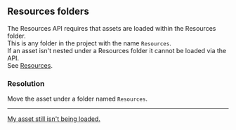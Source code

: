 ## Resources folders

The Resources API requires that assets are loaded within the Resources folder.  
This is any folder in the project with the name `Resources`.  
If an asset isn't nested under a Resources folder it cannot be loaded via the API.  
See [Resources](https://docs.unity3d.com/ScriptReference/Resources.html).

### Resolution
Move the asset under a folder named `Resources`.

---

[My asset still isn't being loaded.](Resource%20Paths.md)